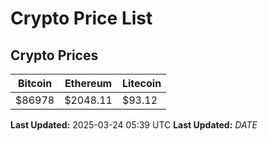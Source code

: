 # Crypto Price List

## Crypto Prices
| Bitcoin | Ethereum | Litecoin |
| ------- | -------- | -------- |
| $86978 | $2048.11 | $93.12 |
**Last Updated:** 2025-03-24 05:39 UTC
**Last Updated:** $DATE$
